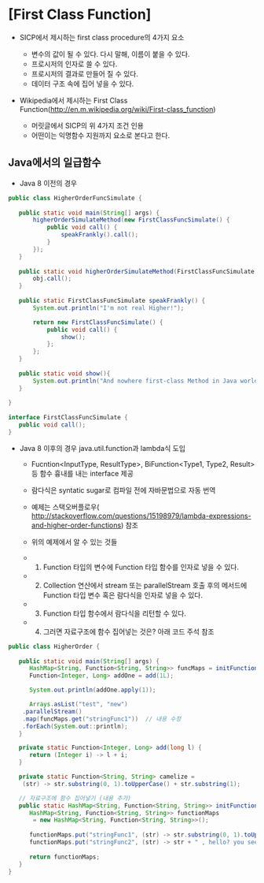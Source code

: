 # [First Class Function]


* SICP에서 제시하는 first class procedure의 4가지 요소

  - 변수의 값이 될 수 있다. 다시 말해, 이름이 붙을 수 있다.
  - 프로시저의 인자로 쓸 수 있다.
  - 프로시저의 결과로 만들어 질 수 있다.
  - 데이터 구조 속에 집어 넣을 수 있다.


* Wikipedia에서 제시하는 First Class Function(http://en.m.wikipedia.org/wiki/First-class_function)

  - 머릿글에서 SICP의 위 4가지 조건 인용
  - 어떤이는 익명함수 지원까지 요소로 본다고 한다.


## Java에서의 일급함수

* Java 8 이전의 경우

```java
public class HigherOrderFuncSimulate {
 
   public static void main(String[] args) {
       higherOrderSimulateMethod(new FirstClassFuncSimulate() {
           public void call() {
               speakFrankly().call();
           }
       });
   }
 
   public static void higherOrderSimulateMethod(FirstClassFuncSimulate obj) {       
       obj.call();
   }
 
   public static FirstClassFuncSimulate speakFrankly() {
       System.out.println("I'm not real Higher!");

       return new FirstClassFuncSimulate() {
           public void call() {
        	   show();
           };
       };
   }
 
   public static void show(){
	   System.out.println("And nowhere first-class Method in Java world!");
   }
   
}
 
interface FirstClassFuncSimulate {
   public void call();
}
```

* Java 8 이후의 경우 java.util.function과 lambda식 도입
  
  - Fucntion<InputType, ResultType>, BiFunction<Type1, Type2, Result> 등 함수 흉내를 내는 interface 제공
  - 람다식은 syntatic sugar로 컴파일 전에 자바문법으로 자동 번역
  - 예제는 스택오버플로우( http://stackoverflow.com/questions/15198979/lambda-expressions-and-higher-order-functions) 참조

  - 위의 예제에서 알 수 있는 것들
  - 1. Function 타입의 변수에 Function 타입 함수를 인자로 넣을 수 있다.
  - 2. Collection 연산에서 stream 또는 parallelStream 호출 후의 메서드에 Function 타입 변수 혹은 람다식을 인자로 넣을 수 있다.
  - 3. Function 타입 함수에서 람다식을 리턴할 수 있다.
  - 4. 그러면 자료구조에 함수 집어넣는 것은? 아래 코드 주석 참조

```java
public class HigherOrder {		
	
   public static void main(String[] args) {
      HashMap<String, Function<String, String>> funcMaps = initFunctionMaps();  // 내용 추가
      Function<Integer, Long> addOne = add(1L);

      System.out.println(addOne.apply(1)); 

      Arrays.asList("test", "new")
	.parallelStream()  
	.map(funcMaps.get("stringFunc1"))  // 내용 수정  
	.forEach(System.out::println);
   }

   private static Function<Integer, Long> add(long l) {
      return (Integer i) -> l + i;
   }

   private static Function<String, String> camelize = 
	(str) -> str.substring(0, 1).toUpperCase() + str.substring(1);

   // 자료구조에 함수 집어넣기 (내용 추가)			
   public static HashMap<String, Function<String, String>> initFunctionMaps(){
      HashMap<String, Function<String, String>> functionMaps
	   = new HashMap<String, Function<String, String>>();
		
      functionMaps.put("stringFunc1", (str) -> str.substring(0, 1).toUpperCase() + str.substring(1) );
      functionMaps.put("stringFunc2", (str) -> str + " , hello? you see stringFunc2.");
		
      return functionMaps;		
   }
}
```


  
